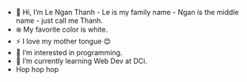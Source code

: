 - 👋 Hi, I’m Le Ngan Thanh - Le is my family name - Ngan is the middle name - just call me Thanh.
-  :snowflake: My favorite color is white.
- :zap: I love my mother tongue :blush:
- 👀 I’m interested in programming. 
- 🌱 I’m currently learning Web Dev at DCi.
- Hop hop hop 


<!---
LeNganThanh/LeNganThanh is a ✨ special ✨ repository because its `README.md` (this file) appears on your GitHub profile.
You can click the Preview link to take a look at your changes.
--->
